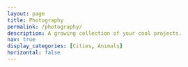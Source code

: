 ```yaml
---
layout: page
title: Photography
permalink: /photography/
description: A growing collection of your cool projects.
nav: true
display_categories: [Cities, Animals]
horizontal: false
---
```

